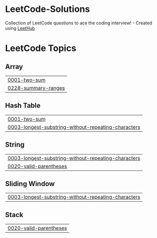 # LeetCode-Solutions
Collection of LeetCode questions to ace the coding interview! - Created using [LeetHub](https://github.com/QasimWani/LeetHub)

<!---LeetCode Topics Start-->
# LeetCode Topics
## Array
|  |
| ------- |
| [0001-two-sum](https://github.com/SabirKhanAkash/LeetCode-Solutions/tree/master/0001-two-sum) |
| [0228-summary-ranges](https://github.com/SabirKhanAkash/LeetCode-Solutions/tree/master/0228-summary-ranges) |
## Hash Table
|  |
| ------- |
| [0001-two-sum](https://github.com/SabirKhanAkash/LeetCode-Solutions/tree/master/0001-two-sum) |
| [0003-longest-substring-without-repeating-characters](https://github.com/SabirKhanAkash/LeetCode-Solutions/tree/master/0003-longest-substring-without-repeating-characters) |
## String
|  |
| ------- |
| [0003-longest-substring-without-repeating-characters](https://github.com/SabirKhanAkash/LeetCode-Solutions/tree/master/0003-longest-substring-without-repeating-characters) |
| [0020-valid-parentheses](https://github.com/SabirKhanAkash/LeetCode-Solutions/tree/master/0020-valid-parentheses) |
## Sliding Window
|  |
| ------- |
| [0003-longest-substring-without-repeating-characters](https://github.com/SabirKhanAkash/LeetCode-Solutions/tree/master/0003-longest-substring-without-repeating-characters) |
## Stack
|  |
| ------- |
| [0020-valid-parentheses](https://github.com/SabirKhanAkash/LeetCode-Solutions/tree/master/0020-valid-parentheses) |
<!---LeetCode Topics End-->